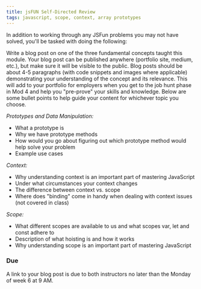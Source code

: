 ```yaml
---
title: jsFUN Self-Directed Review
tags: javascript, scope, context, array prototypes
---
```


In addition to working through any JSFun problems you may not have solved, you'll be tasked with doing the following:

Write a blog post on one of the three fundamental concepts taught this module. Your blog post can be published anywhere (portfolio site, medium, etc.), but make sure it will be visible to the public. Blog posts should be about 4-5 paragraphs (with code snippets and images where applicable) demonstrating your understanding of the concept and its relevance. This will add to your portfolio for employers when you get to the job hunt phase in Mod 4 and help you "pre-prove" your skills and knowledge. Below are some bullet points to help guide your content for whichever topic you choose.

*Prototypes and Data Manipulation:*
* What a prototype is
* Why we have prototype methods
* How would you go about figuring out which prototype method would help solve your problem
* Example use cases

*Context:*
* Why understanding context is an important part of mastering JavaScript
* Under what circumstances your context changes
* The difference between context vs. scope
* Where does "binding" come in handy when dealing with context issues (not covered in class)

*Scope:*
* What different scopes are available to us and what scopes var, let and const adhere to
* Description of what hoisting is and how it works
* Why understanding scope is an important part of mastering JavaScript


### Due

A link to your blog post is due to both instructors no later than the Monday of week 6 at 9 AM.